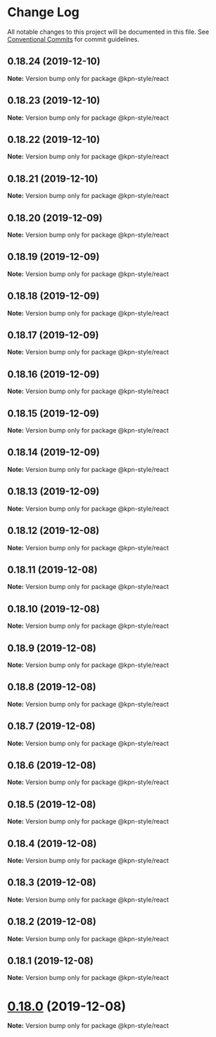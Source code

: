 # Change Log

All notable changes to this project will be documented in this file.
See [Conventional Commits](https://conventionalcommits.org) for commit guidelines.

## 0.18.24 (2019-12-10)

**Note:** Version bump only for package @kpn-style/react





## 0.18.23 (2019-12-10)

**Note:** Version bump only for package @kpn-style/react





## 0.18.22 (2019-12-10)

**Note:** Version bump only for package @kpn-style/react





## 0.18.21 (2019-12-10)

**Note:** Version bump only for package @kpn-style/react





## 0.18.20 (2019-12-09)

**Note:** Version bump only for package @kpn-style/react





## 0.18.19 (2019-12-09)

**Note:** Version bump only for package @kpn-style/react





## 0.18.18 (2019-12-09)

**Note:** Version bump only for package @kpn-style/react





## 0.18.17 (2019-12-09)

**Note:** Version bump only for package @kpn-style/react





## 0.18.16 (2019-12-09)

**Note:** Version bump only for package @kpn-style/react





## 0.18.15 (2019-12-09)

**Note:** Version bump only for package @kpn-style/react





## 0.18.14 (2019-12-09)

**Note:** Version bump only for package @kpn-style/react





## 0.18.13 (2019-12-09)

**Note:** Version bump only for package @kpn-style/react





## 0.18.12 (2019-12-08)

**Note:** Version bump only for package @kpn-style/react





## 0.18.11 (2019-12-08)

**Note:** Version bump only for package @kpn-style/react





## 0.18.10 (2019-12-08)

**Note:** Version bump only for package @kpn-style/react





## 0.18.9 (2019-12-08)

**Note:** Version bump only for package @kpn-style/react





## 0.18.8 (2019-12-08)

**Note:** Version bump only for package @kpn-style/react





## 0.18.7 (2019-12-08)

**Note:** Version bump only for package @kpn-style/react





## 0.18.6 (2019-12-08)

**Note:** Version bump only for package @kpn-style/react





## 0.18.5 (2019-12-08)

**Note:** Version bump only for package @kpn-style/react





## 0.18.4 (2019-12-08)

**Note:** Version bump only for package @kpn-style/react





## 0.18.3 (2019-12-08)

**Note:** Version bump only for package @kpn-style/react





## 0.18.2 (2019-12-08)

**Note:** Version bump only for package @kpn-style/react





## 0.18.1 (2019-12-08)

**Note:** Version bump only for package @kpn-style/react





# [0.18.0](https://github.com/kpn/kpn-style-react/compare/v0.17.0...v0.18.0) (2019-12-08)

**Note:** Version bump only for package @kpn-style/react
